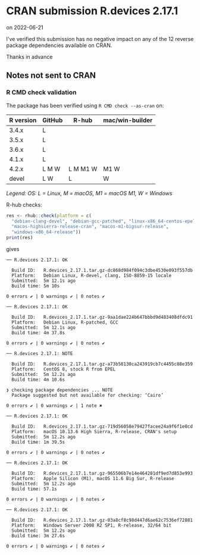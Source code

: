 # CRAN submission R.devices 2.17.1

on 2022-06-21

I've verified this submission has no negative impact on any of the 12 reverse package dependencies available on CRAN.

Thanks in advance


## Notes not sent to CRAN

### R CMD check validation

The package has been verified using `R CMD check --as-cran` on:

| R version     | GitHub | R-hub    | mac/win-builder |
| ------------- | ------ | -------- | --------------- |
| 3.4.x         | L      |          |                 |
| 3.5.x         | L      |          |                 |
| 3.6.x         | L      |          |                 |
| 4.1.x         | L      |          |                 |
| 4.2.x         | L M W  | L M M1 W | M1 W            |
| devel         | L   W  | L        |    W            |

*Legend: OS: L = Linux, M = macOS, M1 = macOS M1, W = Windows*


R-hub checks:

```r
res <- rhub::check(platform = c(
  "debian-clang-devel", "debian-gcc-patched", "linux-x86_64-centos-epel",
  "macos-highsierra-release-cran", "macos-m1-bigsur-release",
  "windows-x86_64-release"))
print(res)
```

gives

```
── R.devices 2.17.1: OK

  Build ID:   R.devices_2.17.1.tar.gz-dc868d984f094c3dbe4530e093f557db
  Platform:   Debian Linux, R-devel, clang, ISO-8859-15 locale
  Submitted:  5m 12.1s ago
  Build time: 5m 10s

0 errors ✔ | 0 warnings ✔ | 0 notes ✔

── R.devices 2.17.1: OK

  Build ID:   R.devices_2.17.1.tar.gz-9aa1dae224b647bbbd9d483408dfdc91
  Platform:   Debian Linux, R-patched, GCC
  Submitted:  5m 12.1s ago
  Build time: 4m 37.8s

0 errors ✔ | 0 warnings ✔ | 0 notes ✔

── R.devices 2.17.1: NOTE

  Build ID:   R.devices_2.17.1.tar.gz-a73b58130ca243919cb7c4455c88e359
  Platform:   CentOS 8, stock R from EPEL
  Submitted:  5m 12.2s ago
  Build time: 4m 10.6s

❯ checking package dependencies ... NOTE
  Package suggested but not available for checking: ‘Cairo’

0 errors ✔ | 0 warnings ✔ | 1 note ✖

── R.devices 2.17.1: OK

  Build ID:   R.devices_2.17.1.tar.gz-719d56058e79427facee24a9f6f1e0cd
  Platform:   macOS 10.13.6 High Sierra, R-release, CRAN's setup
  Submitted:  5m 12.2s ago
  Build time: 1m 39.5s

0 errors ✔ | 0 warnings ✔ | 0 notes ✔

── R.devices 2.17.1: OK

  Build ID:   R.devices_2.17.1.tar.gz-965506b7e14e464281df9ed7d853e993
  Platform:   Apple Silicon (M1), macOS 11.6 Big Sur, R-release
  Submitted:  5m 12.2s ago
  Build time: 57.1s

0 errors ✔ | 0 warnings ✔ | 0 notes ✔

── R.devices 2.17.1: OK

  Build ID:   R.devices_2.17.1.tar.gz-03a8cf8c98d447d6ae62c7536ef72881
  Platform:   Windows Server 2008 R2 SP1, R-release, 32/64 bit
  Submitted:  5m 12.2s ago
  Build time: 3m 27.6s

0 errors ✔ | 0 warnings ✔ | 0 notes ✔
```

